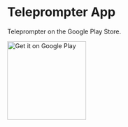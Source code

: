 # Teleprompter App

Teleprompter on the Google Play Store.

<a href='https://play.google.com/store/apps/details?id=com.maestoso.teleprompter'>
    <img 
        width=180
        alt='Get it on Google Play'
        src='https://play.google.com/intl/en_us/badges/images/generic/en_badge_web_generic.png'
    />
</a>
